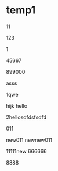 # temp1
11

123

1

45667

899000

asss

1qwe

hijk
hello

2hellosdfdsfsdfd

011

new011
newnew011

11111new
666666

8888
